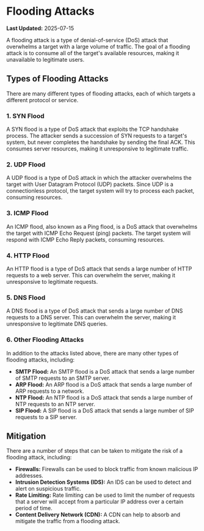 # Flooding Attacks

**Last Updated:** 2025-07-15

A flooding attack is a type of denial-of-service (DoS) attack that overwhelms a target with a large volume of traffic. The goal of a flooding attack is to consume all of the target's available resources, making it unavailable to legitimate users.

## Types of Flooding Attacks

There are many different types of flooding attacks, each of which targets a different protocol or service.

### 1. SYN Flood

A SYN flood is a type of DoS attack that exploits the TCP handshake process. The attacker sends a succession of SYN requests to a target's system, but never completes the handshake by sending the final ACK. This consumes server resources, making it unresponsive to legitimate traffic.

### 2. UDP Flood

A UDP flood is a type of DoS attack in which the attacker overwhelms the target with User Datagram Protocol (UDP) packets. Since UDP is a connectionless protocol, the target system will try to process each packet, consuming resources.

### 3. ICMP Flood

An ICMP flood, also known as a Ping flood, is a DoS attack that overwhelms the target with ICMP Echo Request (ping) packets. The target system will respond with ICMP Echo Reply packets, consuming resources.

### 4. HTTP Flood

An HTTP flood is a type of DoS attack that sends a large number of HTTP requests to a web server. This can overwhelm the server, making it unresponsive to legitimate requests.

### 5. DNS Flood

A DNS flood is a type of DoS attack that sends a large number of DNS requests to a DNS server. This can overwhelm the server, making it unresponsive to legitimate DNS queries.

### 6. Other Flooding Attacks

In addition to the attacks listed above, there are many other types of flooding attacks, including:

*   **SMTP Flood:** An SMTP flood is a DoS attack that sends a large number of SMTP requests to an SMTP server.
*   **ARP Flood:** An ARP flood is a DoS attack that sends a large number of ARP requests to a network.
*   **NTP Flood:** An NTP flood is a DoS attack that sends a large number of NTP requests to an NTP server.
*   **SIP Flood:** A SIP flood is a DoS attack that sends a large number of SIP requests to a SIP server.

## Mitigation

There are a number of steps that can be taken to mitigate the risk of a flooding attack, including:

*   **Firewalls:** Firewalls can be used to block traffic from known malicious IP addresses.
*   **Intrusion Detection Systems (IDS):** An IDS can be used to detect and alert on suspicious traffic.
*   **Rate Limiting:** Rate limiting can be used to limit the number of requests that a server will accept from a particular IP address over a certain period of time.
*   **Content Delivery Network (CDN):** A CDN can help to absorb and mitigate the traffic from a flooding attack.